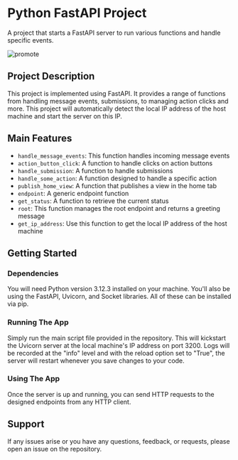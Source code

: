 
# Python FastAPI Project

A project that starts a FastAPI server to run various functions and handle specific events.

![promote](https://github.com/user-attachments/assets/84f21cab-4cd0-4597-94fa-7e8fca8f4696)



## Project Description

This project is implemented using FastAPI. It provides a range of functions from handling message events, submissions, to managing action clicks and more. This project will automatically detect the local IP address of the host machine and start the server on this IP.

## Main Features

- `handle_message_events`: This function handles incoming message events
- `action_button_click`: A function to handle clicks on action buttons
- `handle_submission`: A function to handle submissions
- `handle_some_action`: A function designed to handle a specific action
- `publish_home_view`: A function that publishes a view in the home tab
- `endpoint`: A generic endpoint function
- `get_status`: A function to retrieve the current status 
- `root`: This function manages the root endpoint and returns a greeting message
- `get_ip_address`: Use this function to get the local IP address of the host machine

## Getting Started

### Dependencies

You will need Python version 3.12.3 installed on your machine. You'll also be using the FastAPI, Uvicorn, and Socket libraries. All of these can be installed via pip.

### Running The App

Simply run the main script file provided in the repository. This will kickstart the Uvicorn server at the local machine's IP address on port 3200. Logs will be recorded at the "info" level and with the reload option set to "True", the server will restart whenever you save changes to your code.

### Using The App

Once the server is up and running, you can send HTTP requests to the designed endpoints from any HTTP client.

## Support

If any issues arise or you have any questions, feedback, or requests, please open an issue on the repository.

